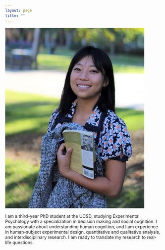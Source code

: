 ```yaml
---
layout: page
title: ""
---
```

![alt text](https://github.com/ShirleyXingyuLiu/shirleyxingyuliu.github.io/blob/master/websitephoto.JPG?raw=true)

I am a third-year PhD student at the UCSD, studying Experimental Psychology with a specialization in decision making and social cognition. I am passionate about understanding human cognition, and I am experience in human-subject experimental design, quantitative and qualitative analysis, and interdisciplinary research. I am ready to translate my research to real-life questions.
